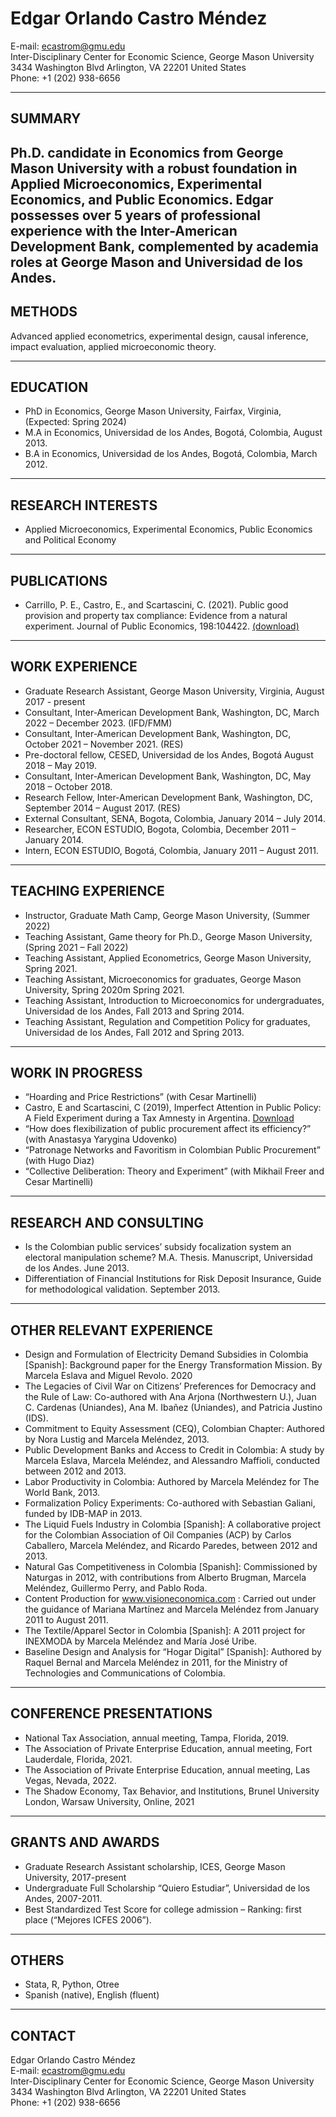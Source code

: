# Edgar Orlando Castro Méndez
E-mail: ecastrom@gmu.edu  
Inter-Disciplinary Center for Economic Science, George Mason University 
3434 Washington Blvd
Arlington, VA 22201
United States  
Phone: +1 (202) 938-6656  

---

## SUMMARY

Ph.D. candidate in Economics from George Mason University with a robust foundation in Applied Microeconomics, Experimental Economics, and Public Economics. Edgar possesses over 5 years of professional experience with the Inter-American Development Bank, complemented by academia roles at George Mason and Universidad de los Andes.
---

## METHODS

Advanced applied econometrics, experimental design, causal inference, impact evaluation, applied microeconomic theory.

---

## EDUCATION 

- PhD in Economics, George Mason University, Fairfax, Virginia, (Expected: Spring 2024)
- M.A in Economics, Universidad de los Andes, Bogotá, Colombia, August 2013.
- B.A in Economics, Universidad de los Andes, Bogotá, Colombia, March 2012.

---

## RESEARCH INTERESTS 

- Applied Microeconomics, Experimental Economics, Public Economics and Political Economy

---

## PUBLICATIONS

- Carrillo, P. E., Castro, E., and Scartascini, C. (2021). Public good provision and property tax compliance: Evidence from a natural experiment. Journal of Public Economics, 198:104422. [(download)](https://drive.google.com/file/d/14KfuyY0jWgYsuD6m6OXHnyTfOOa-PAyA/view?usp=drive_link)


---

## WORK EXPERIENCE 

- Graduate Research Assistant, George Mason University, Virginia, August 2017 - present
- Consultant, Inter-American Development Bank, Washington, DC, March 2022 – December 2023. (IFD/FMM)
- Consultant, Inter-American Development Bank, Washington, DC, October 2021 – November 2021. (RES)
- Pre-doctoral fellow, CESED, Universidad de los Andes, Bogotá August 2018 – May 2019.
- Consultant, Inter-American Development Bank, Washington, DC, May 2018 – October 2018.
- Research Fellow, Inter-American Development Bank, Washington, DC, September 2014 – August 2017. (RES)
- External Consultant, SENA, Bogota, Colombia, January 2014 – July 2014.
- Researcher, ECON ESTUDIO, Bogota, Colombia, December 2011 – January 2014.
- Intern, ECON ESTUDIO, Bogotá, Colombia, January 2011 – August 2011.

---

## TEACHING EXPERIENCE

- Instructor, Graduate Math Camp, George Mason University, (Summer 2022)
- Teaching Assistant, Game theory for Ph.D., George Mason University, (Spring 2021 – Fall 2022)
- Teaching Assistant, Applied Econometrics, George Mason University, Spring 2021.
- Teaching Assistant, Microeconomics for graduates, George Mason University, Spring 2020m Spring 2021.
- Teaching Assistant, Introduction to Microeconomics for undergraduates, Universidad de los Andes, Fall 2013 and Spring 2014.
- Teaching Assistant, Regulation and Competition Policy for graduates, Universidad de los Andes, Fall 2012 and Spring 2013.

---

## WORK IN PROGRESS

- “Hoarding and Price Restrictions” (with Cesar Martinelli)
- Castro, E and Scartascini, C (2019), Imperfect Attention in Public Policy: A Field Experiment during a Tax Amnesty in Argentina. [Download](http://dx.doi.org/10.18235/0001661)
- “How does flexibilization of public procurement affect its efficiency?” (with Anastasya Yarygina Udovenko)
- “Patronage Networks and Favoritism in Colombian Public Procurement” (with Hugo Diaz)
- “Collective Deliberation: Theory and Experiment” (with Mikhail Freer and Cesar Martinelli)

---

## RESEARCH AND CONSULTING 

- Is the Colombian public services’ subsidy focalization system an electoral manipulation scheme? M.A. Thesis. Manuscript, Universidad de los Andes. June 2013.
- Differentiation of Financial Institutions for Risk Deposit Insurance, Guide for methodological validation. September 2013.

---

## OTHER RELEVANT EXPERIENCE

- Design and Formulation of Electricity Demand Subsidies in Colombia [Spanish]: Background paper for the Energy Transformation Mission. By Marcela Eslava and Miguel Revolo. 2020
- The Legacies of Civil War on Citizens’ Preferences for Democracy and the Rule of Law: Co-authored with Ana Arjona (Northwestern U.), Juan C. Cardenas (Uniandes), Ana M. Ibañez (Uniandes), and Patricia Justino (IDS).
- Commitment to Equity Assessment (CEQ), Colombian Chapter: Authored by Nora Lustig and Marcela Meléndez, 2013.
- Public Development Banks and Access to Credit in Colombia: A study by Marcela Eslava, Marcela Meléndez, and Alessandro Maffioli, conducted between 2012 and 2013.
- Labor Productivity in Colombia: Authored by Marcela Meléndez for The World Bank, 2013.
- Formalization Policy Experiments: Co-authored with Sebastian Galiani, funded by IDB-MAP in 2013.
- The Liquid Fuels Industry in Colombia [Spanish]: A collaborative project for the Colombian Association of Oil Companies (ACP) by Carlos Caballero, Marcela Meléndez, and Ricardo Paredes, between 2012 and 2013.
- Natural Gas Competitiveness in Colombia [Spanish]: Commissioned by Naturgas in 2012, with contributions from Alberto Brugman, Marcela Meléndez, Guillermo Perry, and Pablo Roda.
- Content Production for www.visioneconomica.com : Carried out under the guidance of Mariana Martínez and Marcela Meléndez from January 2011 to August 2011.
- The Textile/Apparel Sector in Colombia [Spanish]: A 2011 project for INEXMODA by Marcela Meléndez and María José Uribe.
- Baseline Design and Analysis for “Hogar Digital” [Spanish]: Authored by Raquel Bernal and Marcela Meléndez in 2011, for the Ministry of Technologies and Communications of Colombia.

---

## CONFERENCE PRESENTATIONS

- National Tax Association, annual meeting, Tampa, Florida, 2019.
- The Association of Private Enterprise Education, annual meeting, Fort Lauderdale, Florida, 2021.
- The Association of Private Enterprise Education, annual meeting, Las Vegas, Nevada, 2022.
- The Shadow Economy, Tax Behavior, and Institutions, Brunel University London, Warsaw University, Online, 2021

---

## GRANTS AND AWARDS

- Graduate Research Assistant scholarship, ICES, George Mason University, 2017-present
- Undergraduate Full Scholarship “Quiero Estudiar”, Universidad de los Andes, 2007-2011.
- Best Standardized Test Score for college admission – Ranking: first place (“Mejores ICFES 2006”).

---

## OTHERS

- Stata, R, Python, Otree
- Spanish (native), English (fluent)

---

## CONTACT

Edgar Orlando Castro Méndez  
E-mail: ecastrom@gmu.edu  
Inter-Disciplinary Center for Economic Science, George Mason University 
3434 Washington Blvd
Arlington, VA 22201
United States  
Phone: +1 (202) 938-6656  